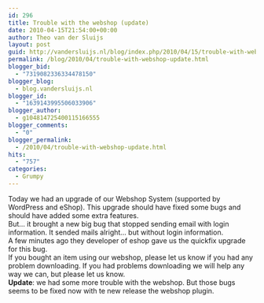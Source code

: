 ```yaml
---
id: 296
title: Trouble with the webshop (update)
date: 2010-04-15T21:54:00+00:00
author: Theo van der Sluijs
layout: post
guid: http://vandersluijs.nl/blog/index.php/2010/04/15/trouble-with-webshop-update/
permalink: /blog/2010/04/trouble-with-webshop-update.html
blogger_bid:
  - "7319082336334478150"
blogger_blog:
  - blog.vandersluijs.nl
blogger_id:
  - "1639143995506033906"
blogger_author:
  - g104814725400115166555
blogger_comments:
  - "0"
blogger_permalink:
  - /2010/04/trouble-with-webshop-update.html
hits:
  - "757"
categories:
  - Grumpy
---
```

Today we had an upgrade of our Webshop System (supported by WordPress and eShop). This upgrade should have fixed some bugs and should have added some extra features.  
But… it brought a new big bug that stopped sending email with login information. It sended mails alright… but without login information.  
A few minutes ago they developer of eshop gave us the quickfix upgrade for this bug.  
If you bought an item using our webshop, please let us know if you had any problem downloading. If you had problems downloading we will help any way we can, but please let us know.  
**Update**: we had some more trouble with the webshop. But those bugs seems to be fixed now with te new release the webshop plugin.